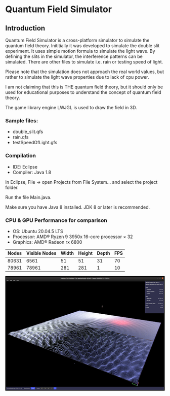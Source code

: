 # Quantum Field Simulator

## Introduction
Quantum Field Simulator is a cross-platform simulator to simulate the quantum field theory. Inititially it was developed to simulate the double slit experiment. It uses simple motion formula to simulate the light wave. By defining the slits in the simulator, the interference patterns can be simulated. There are other files to simulate i.e. rain or testing speed of light.

Please note that the simulation does not approach the real world values, but rather to simulate the light wave properties due to lack of cpu power.

I am not claiming that this is THE quantum field theory, but it should only be used for educational purposes to understand the concept of quantum field theory.

<p>The game library engine LWJGL is used to draw the field in 3D.</p>

### Sample files:
* double_slit.qfs
* rain.qfs
* testSpeedOfLight.gfs

### Compilation
* IDE: Eclipse
* Compiler: Java 1.8

<p>In Eclipse, File -> open Projects from File System... and select the project folder.</p>
<p>Run the file Main.java.</p>
<p>Make sure you have Java 8 installed. JDK 8 or later is recommended.</p>

### CPU & GPU Performance for comparison
* OS: Ubuntu 20.04.5 LTS
* Processor: AMD® Ryzen 9 3950x 16-core processor × 32 
* Graphics: AMD® Radeon rx 6800

| Nodes    | Visible Nodes | Width | Height | Depth | FPS |
|----------|---------------|-------|--------|-------|-----|
| 80631    | 6561          | 51    | 51     | 31    | 70  |
| 78961    | 78961         | 281   | 281    | 1     | 10  |

<img src="https://raw.githubusercontent.com/dqnguyen59/QuantumFieldSimulator/main/images/double_slit.png">
